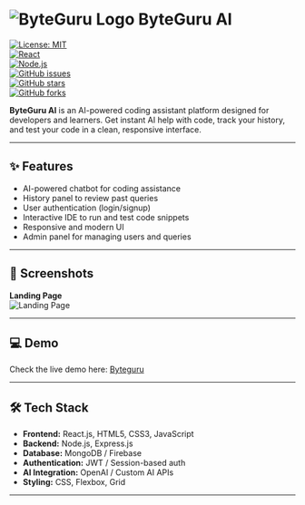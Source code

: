 # ![ByteGuru Logo](path-to-logo.png) ByteGuru AI

[![License: MIT](https://img.shields.io/badge/License-MIT-yellow.svg)](LICENSE)  
[![React](https://img.shields.io/badge/React-17.0.2-blue)](https://reactjs.org/)  
[![Node.js](https://img.shields.io/badge/Node.js-18.x-green)](https://nodejs.org/)  
[![GitHub issues](https://img.shields.io/github/issues/yourusername/byteguru)](https://github.com/yourusername/byteguru/issues)  
[![GitHub stars](https://img.shields.io/github/stars/yourusername/byteguru)](https://github.com/yourusername/byteguru/stargazers)  
[![GitHub forks](https://img.shields.io/github/forks/yourusername/byteguru)](https://github.com/yourusername/byteguru/network)

**ByteGuru AI** is an AI-powered coding assistant platform designed for developers and learners. Get instant AI help with code, track your history, and test your code in a clean, responsive interface.  

---

## **✨ Features**

- AI-powered chatbot for coding assistance  
- History panel to review past queries  
- User authentication (login/signup)  
- Interactive IDE to run and test code snippets  
- Responsive and modern UI  
- Admin panel for managing users and queries  

---

## **📸 Screenshots**

**Landing Page**  
![Landing Page](assets/landing.png)

---

## **💻 Demo**

Check the live demo here: [Byteguru](https://XrayAi.netlify.app)  

---

## **🛠 Tech Stack**

- **Frontend:** React.js, HTML5, CSS3, JavaScript  
- **Backend:** Node.js, Express.js  
- **Database:** MongoDB / Firebase  
- **Authentication:** JWT / Session-based auth  
- **AI Integration:** OpenAI / Custom AI APIs  
- **Styling:** CSS, Flexbox, Grid  

---


